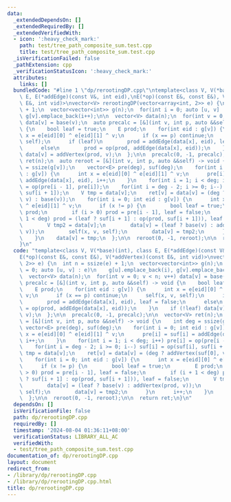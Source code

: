 ```yaml
---
data:
  _extendedDependsOn: []
  _extendedRequiredBy: []
  _extendedVerifiedWith:
  - icon: ':heavy_check_mark:'
    path: test/tree_path_composite_sum.test.cpp
    title: test/tree_path_composite_sum.test.cpp
  _isVerificationFailed: false
  _pathExtension: cpp
  _verificationStatusIcon: ':heavy_check_mark:'
  attributes:
    links: []
  bundledCode: "#line 1 \"dp/rerootingDP.cpp\"\ntemplate<class V, V(*base)(int), class\
    \ E, E(*addEdge)(const V&, int eid),\nE(*op)(const E&, const E&), V(*addVertex)(const\
    \ E&, int vid)>\nvector<V> rerootingDP(vector<array<int, 2>> e) {\n  int n = ssize(e)\
    \ + 1;\n  vector<vector<int>> g(n);\n  for(int i = 0; auto [u, v] : e)\n    g[u].emplace_back(i),\
    \ g[v].emplace_back(i++);\n\n  vector<V> data(n);\n  for(int v = 0; v < n; v++)\
    \ data[v] = base(v);\n  auto precalc = [&](int v, int p, auto &&self) -> void\
    \ {\n    bool leaf = true;\n    E prod;\n    for(int eid : g[v]) {\n      int\
    \ x = e[eid][0] ^ e[eid][1] ^ v;\n      if (x == p) continue;\n      self(x, v,\
    \ self);\n      if (leaf)\n        prod = addEdge(data[x], eid), leaf = false;\n\
    \      else\n        prod = op(prod, addEdge(data[x], eid));\n    }\n    if (!leaf)\
    \ data[v] = addVertex(prod, v);\n  };\n\n  precalc(0, -1, precalc);\n\n  vector<V>\
    \ ret(n);\n  auto reroot = [&](int v, int p, auto &&self) -> void {\n    int deg\
    \ = ssize(g[v]);\n    vector<E> pre(deg), suf(deg);\n    for(int i = 0; int eid\
    \ : g[v]) {\n      int x = e[eid][0] ^ e[eid][1] ^ v;\n      pre[i] = suf[i] =\
    \ addEdge(data[x], eid), i++;\n    }\n    for(int i = 1; i < deg; i++) pre[i]\
    \ = op(pre[i - 1], pre[i]);\n    for(int i = deg - 2; i >= 0; i--) suf[i] = op(suf[i],\
    \ suf[i + 1]);\n    V tmp = data[v];\n    ret[v] = data[v] = (deg ? addVertex(suf[0],\
    \ v) : base(v));\n    for(int i = 0; int eid : g[v]) {\n      int x = e[eid][0]\
    \ ^ e[eid][1] ^ v;\n      if (x != p) {\n        bool leaf = true;\n        E\
    \ prod;\n        if (i > 0) prod = pre[i - 1], leaf = false;\n        if (i +\
    \ 1 < deg) prod = (leaf ? suf[i + 1] : op(prod, suf[i + 1])), leaf = false;\n\
    \        V tmp2 = data[v];\n        data[v] = (leaf ? base(v) : addVertex(prod,\
    \ v));\n        self(x, v, self);\n        data[v] = tmp2;\n      }\n      i++;\n\
    \    }\n    data[v] = tmp;\n  };\n\n  reroot(0, -1, reroot);\n\n  return ret;\n\
    }\n"
  code: "template<class V, V(*base)(int), class E, E(*addEdge)(const V&, int eid),\n\
    E(*op)(const E&, const E&), V(*addVertex)(const E&, int vid)>\nvector<V> rerootingDP(vector<array<int,\
    \ 2>> e) {\n  int n = ssize(e) + 1;\n  vector<vector<int>> g(n);\n  for(int i\
    \ = 0; auto [u, v] : e)\n    g[u].emplace_back(i), g[v].emplace_back(i++);\n\n\
    \  vector<V> data(n);\n  for(int v = 0; v < n; v++) data[v] = base(v);\n  auto\
    \ precalc = [&](int v, int p, auto &&self) -> void {\n    bool leaf = true;\n\
    \    E prod;\n    for(int eid : g[v]) {\n      int x = e[eid][0] ^ e[eid][1] ^\
    \ v;\n      if (x == p) continue;\n      self(x, v, self);\n      if (leaf)\n\
    \        prod = addEdge(data[x], eid), leaf = false;\n      else\n        prod\
    \ = op(prod, addEdge(data[x], eid));\n    }\n    if (!leaf) data[v] = addVertex(prod,\
    \ v);\n  };\n\n  precalc(0, -1, precalc);\n\n  vector<V> ret(n);\n  auto reroot\
    \ = [&](int v, int p, auto &&self) -> void {\n    int deg = ssize(g[v]);\n   \
    \ vector<E> pre(deg), suf(deg);\n    for(int i = 0; int eid : g[v]) {\n      int\
    \ x = e[eid][0] ^ e[eid][1] ^ v;\n      pre[i] = suf[i] = addEdge(data[x], eid),\
    \ i++;\n    }\n    for(int i = 1; i < deg; i++) pre[i] = op(pre[i - 1], pre[i]);\n\
    \    for(int i = deg - 2; i >= 0; i--) suf[i] = op(suf[i], suf[i + 1]);\n    V\
    \ tmp = data[v];\n    ret[v] = data[v] = (deg ? addVertex(suf[0], v) : base(v));\n\
    \    for(int i = 0; int eid : g[v]) {\n      int x = e[eid][0] ^ e[eid][1] ^ v;\n\
    \      if (x != p) {\n        bool leaf = true;\n        E prod;\n        if (i\
    \ > 0) prod = pre[i - 1], leaf = false;\n        if (i + 1 < deg) prod = (leaf\
    \ ? suf[i + 1] : op(prod, suf[i + 1])), leaf = false;\n        V tmp2 = data[v];\n\
    \        data[v] = (leaf ? base(v) : addVertex(prod, v));\n        self(x, v,\
    \ self);\n        data[v] = tmp2;\n      }\n      i++;\n    }\n    data[v] = tmp;\n\
    \  };\n\n  reroot(0, -1, reroot);\n\n  return ret;\n}\n"
  dependsOn: []
  isVerificationFile: false
  path: dp/rerootingDP.cpp
  requiredBy: []
  timestamp: '2024-08-04 01:36:11+08:00'
  verificationStatus: LIBRARY_ALL_AC
  verifiedWith:
  - test/tree_path_composite_sum.test.cpp
documentation_of: dp/rerootingDP.cpp
layout: document
redirect_from:
- /library/dp/rerootingDP.cpp
- /library/dp/rerootingDP.cpp.html
title: dp/rerootingDP.cpp
---
```

